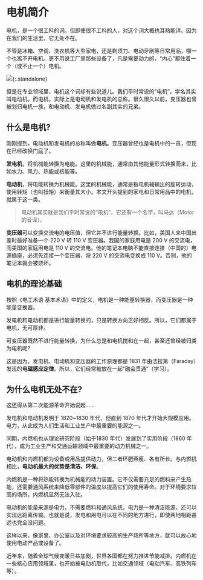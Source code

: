 # 电机简介

电机，是一个很工科的词。但即使很不工科的人，对这个词大概也耳熟能详。因为在我们的生活里，它无处不在。

不管是冰箱、空调、洗衣机等大型家电，还是剃须刀、电动牙刷等日常用品，哪一个也离不开电机。更不用说工厂里那些设备了，凡是需要动力的，“内心”都住着一个（或不止一个）电机。

![](https://pic1.zhimg.com/v2-254d6d003cbad6a951685f74e0a31434_1440w.jpg){:.standalone}

但是在专业领域里，电机这个词却有些说道儿。我们平时常说的“电机”，学名其实叫电动机。而电机，实际上是电动机和发电机的总称。很久很久以前，变压器也曾被划归电机一族，和电动机、发电机做过名副其实的兄弟。

## 什么是电机?

刚刚提到，电动机和发电机的总称叫做**电机**。变压器曾经也是电机中的一员，但现在已经改换门庭了。

**发电机**，将机械能转换为电能。这里的机械能，通常由其他能量形式转换而来，比如水力、风力、热能或核能等。

**电动机**，将电能转换为机械能。这里的机械能，通常是指电机轴输出的旋转运动，使用转矩（也叫扭矩）来衡量其大小。本文开头提到的家电和日常用品中的电机，就属于这一类。

> 电动机其实就是我们平时常说的“电机”。它还有一个名字，叫马达（Motor 的音译）。

**变压器**可以变换交流电的电压值，但它并不进行能量转换。比如，美国人来中国出差时最好准备一个 220 V 转 110 V 变压器。我国的家庭用电是 200 V 的交流电，而美国的家庭用电是 110 V 的交流电。他的笔记本电脑不能直接连接（中国的）电源插座，必须先连接一个变压器，将 220 V 的交流电变换成 110 V。否则，他的笔记本就会被烧坏。

## 电机的理论基础

按照《电工术语 基本术语》中的定义，电机是一种能量转换器，而变压器是一种能量变换器。

发电机和电动机都是进行能量转换的，只是转换方向正好相反。所以，它们都属于电机，无可厚非。

可变压器既然不进行能量转换，为什么总是和电机搅和在一起，甚至还曾经被归类为电机呢?

这是因为，发电机、电动机和变压器的工作原理都是 1831 年由法拉第（Faraday）发现的**电磁感应定律**。所以，它们经常被放在一起“融会贯通”（学习）。

## 为什么电机无处不在?

这还得从第二次能源革命开始说起……

发电机和电动机发明于 1820~1830 年代，但直到 1870 年代才开始大规模应用。电力，从此成为人们生活和工业生产中最重要的能源之一。

同期，内燃机也从理论研究阶段（始于1830 年代）发展到了实用阶段（1860 年代），成为工业生产和交通运输领域中最重要的动力机械之一。

电动机和内燃机都为设备或用品提供动力，但二者环肥燕瘦、各有所长。与内燃机相比，**电动机最大的优势是清洁、环保**。

内燃机是一种将热能转换为机械能的动力装置。它不仅需要充足的燃料来产生热能，还需要通风系统来降低零部件的温度以提高它们的使用寿命。对于环境要求较高的场所，内燃机显然无法入驻。

电动机的能量来源是电力，不需要燃料和通风系统。电力是一种清洁能源，还可以实现远距离传输。也就是说，发电和用电可以在不同的地方进行，即使两地相距甚远也完全没问题。

这样以来，像家里、办公室以及对环境要求较高的生产场所等地方，就可以放心地使用电动产品或设备了。

近年来，随着全球气候变暖日益加剧，世界各国都在努力推进节能减排。内燃机在一些核心应用领域里，也开始被电动机取代，比如交通领域（电动汽车、高铁列车等）。

